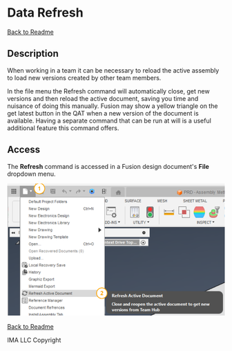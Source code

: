# Data Refresh

[Back to Readme](../README.md)

## Description

When working in a team it can be necessary to reload the active assembly to load new versions created by other team members.

In the file menu the Refresh command will automatically close, get new versions and then reload the active document, saving you time and nuisance of doing this manually. Fusion may show a yellow triangle on the get latest button in the QAT when a new version of the document is available. Having a separate command that can be run at will is a useful additional feature this command offers.

## Access

The **Refresh** command is accessed in a Fusion design document's **File** dropdown menu.

![access](/docs/assets/docrefresh_001.png)

[Back to Readme](../README.md)

IMA LLC Copyright